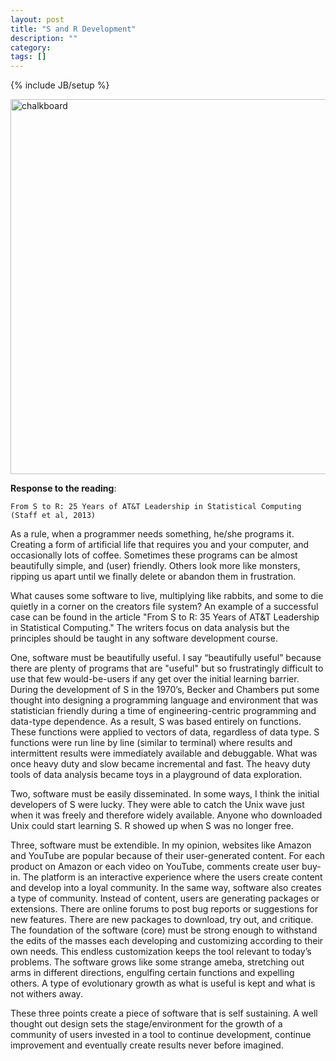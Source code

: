 ```yaml
---
layout: post
title: "S and R Development"
description: ""
category: 
tags: []
---
```

{% include JB/setup %}

<img src="http://j23414.github.io/imgs/Chalkboard.png" alt="chalkboard" style="width:600px;"/>

**Response to the reading**: 

```
From S to R: 25 Years of AT&T Leadership in Statistical Computing (Staff et al, 2013)
```

As a rule, when a programmer needs something, he/she programs it.  Creating a form of artificial life that requires you and your computer, and occasionally lots of coffee.  Sometimes these programs can be almost beautifully simple, and (user) friendly.  Others look more like monsters, ripping us apart until we finally delete or abandon them in frustration.  

What causes some software to live, multiplying like rabbits, and some to die quietly in a corner on the creators file system?  An example of a successful case can be found in the article "From S to R: 35 Years of AT&T Leadership in Statistical Computing."  The writers focus on data analysis but the principles should be taught in any software development course.

One, software must be beautifully useful.  I say “beautifully useful” because there are plenty of programs that are "useful" but so frustratingly difficult to use that few would-be-users if any get over the initial learning barrier.  During the development of S in the 1970’s, Becker and Chambers put some thought into designing a programming language and environment that was statistician friendly during a time of engineering-centric programming and data-type dependence.  As a result, S was based entirely on functions.  These functions were applied to vectors of data, regardless of data type. S functions were run line by line (similar to terminal) where results and intermittent results were immediately available and debuggable.  What was once heavy duty and slow became incremental and fast.  The heavy duty tools of data analysis became toys in a playground of data exploration.  

Two, software must be easily disseminated.  In some ways, I think the initial developers of S were lucky.  They were able to catch the Unix wave just when it was freely and therefore widely available.  Anyone who downloaded Unix could start learning S.  R showed up when S was no longer free.

Three, software must be extendible.  In my opinion, websites like Amazon and YouTube are popular because of their user-generated content.  For each product on Amazon or each video on YouTube, comments create user buy-in.  The platform is an interactive experience where the users create content and develop into a loyal community.  In the same way, software also creates a type of community.  Instead of content, users are generating packages or extensions. There are online forums to post bug reports or suggestions for new features. There are new packages to download, try out, and critique.  The foundation of the software (core) must be strong enough to withstand the edits of the masses each developing and customizing according to their own needs.  This endless customization keeps the tool relevant to today’s problems.  The software grows like some strange ameba, stretching out arms in different directions, engulfing certain functions and expelling others. A type of evolutionary growth as what is useful is kept and what is not withers away.

These three points create a piece of software that is self sustaining.  A well thought out design sets the stage/environment for the growth of a community of users invested in a tool to continue development, continue improvement and eventually create results never before imagined. 

